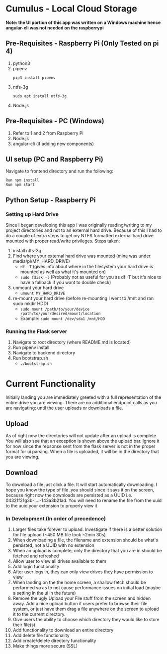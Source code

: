 # Cumulus - Local Cloud Storage
__Note: the UI portion of this app was written on a Windows machine hence angular-cli was not needed on
the raspberrypi__

## Pre-Requisites - Raspberry Pi (Only Tested on pi 4)
1. python3
2. pipenv
    ```
    pip3 install pipenv
    ```
3. ntfs-3g 
    ```
    sudo apt install ntfs-3g
    ```
4. Node.js

## Pre-Requisites - PC (Windows)
1. Refer to 1 and 2 from Raspberry Pi
2. Node.js
3. angular-cli (if adding new components)


## UI setup (PC and Raspberry Pi)
Navigate to frontend directory and run the following:
```
Run npm install
Run npm start
```


## Python Setup - Raspberry Pi

### Setting up Hard Drive
Since I began developing this app I was originally reading/writing to my project directories and not to an external hard drive.
Because of this I had to do a couple of extra steps to get my NTFS formatted external hard drive mounted with proper read/write privileges.
Steps taken:
1. install ntfs-3g
2. Find where your external hard drive was mounted (mine was under media/pi/MY_HARD_DRIVE)
    - ``` df -T ``` (gives info about where in the filesystem your hard drive is mounted as well as what it's mounted on)
    - ``` sudo fdisk -l ``` (Probably not as useful for you as df -T but it's nice to have a fallback if you want to double check)
3. unmount your hard drive
    - ``` umount MY_HARD_DRIVE ```
4. re-mount your hard drive (before re-mounting I went to /mnt and ran sudo mkdir HDD)
    - ```sudo mount /path/to/your/device /path/to/your/desired/mount/location```
    - Example: ```sudo mount /dev/sda1 /mnt/HDD```

### Running the Flask server
1. Navigate to root directory (where README.md is located)
2. Run pipenv install
3. Navigate to backend directory
4. Run bootstrap.sh
    - ```./bootstrap.sh```
    
# Current Functionality
Initially landing you are immediately greeted with a full representation of the entire drive you are viewing.
There are no additional endpoint calls as you are navigating; until the user uploads or downloads a file.

## Upload
As of right now the directories will not update after an upload is complete. You will also see that an exception is shown above
the upload bar. Ignore it for now since the repsonse sent from the flask server is not in the proper format for ui parsing.
When a file is uploaded, it will be in the directory that you are viewing.

## Download
To download a file just click a file. It will start automatically downloading. I hope you know the type of file ,you should since it says it on the screen,
because right now the downloads are persisted as a UUID i.e. 04321f21g3b-....-143a3b21ad.
You will need to rename the file from the uuid to the uuid.your extension to properly view it

### In Development (In order of precedence)
1. Larger files take forever to upload. Investigate if there is a better solution for file upload (~450 MB file took ~2min 30s)
1. When downloading a file, the filename and extension should be what's persisted, not a UUID with no extension
1. When an upload is complete, only the directory that you are in should be fetched and refreshed
1. Allow user to view all drives available to them
1. Add login functionality 
1. After user logs in, they can only view drives they have permission to view
1. When landing on the the home screen, a shallow fetch should be performed so as to not cause performance issues on initial load (maybe a setting in the ui in the future)
1. Remove the ugly Upload your File stuff from the screen and hidden away. Add a nice upload button if users prefer to browse their file system, or just have them drag a file anywhere on the screen to upload it to the current directory.
1. Give users the ability to choose which directory they would like to store their file(s)
1. Add functionality to download an entire directory
1. Add delete file functionality
1. Add create/delete directory functionality
1. Make things more secure (SSL)